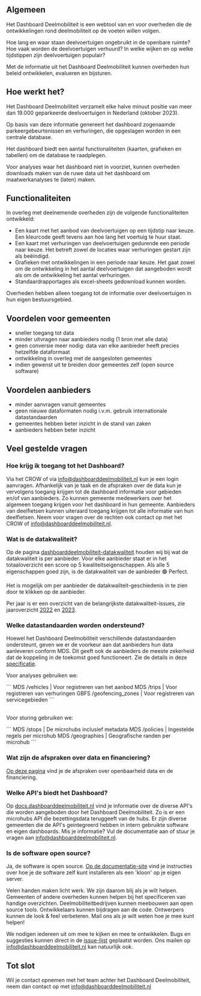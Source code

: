 ## Algemeen

Het Dashboard Deelmobiliteit is een webtool van en voor overheden die de ontwikkelingen rond deelmobiliteit op de voeten willen volgen.

Hoe lang en waar staan deelvoertuigen ongebruikt in de openbare ruimte? Hoe vaak worden de deelvoertuigen verhuurd? In welke wijken en op welke tijdstippen zijn deelvoertuigen populair? 

Met de informatie uit het Dashboard Deelmobiliteit kunnen overheden hun beleid ontwikkelen, evalueren en bijsturen.

## Hoe werkt het?

Het Dashboard Deelmobiliteit verzamelt elke halve minuut positie van  meer dan 19.000 geparkeerde deelvoertuigen in Nederland (oktober 2023).

Op basis van deze informatie genereert het dashboard zogenaamde parkeergebeurtenissen en verhuringen, die opgeslagen worden in een centrale database.

Het dashboard biedt een aantal functionaliteiten (kaarten, grafieken en tabellen) om de database te raadplegen. 

Voor analyses waar het dashboard niet in voorziet, kunnen overheden downloads maken van de ruwe data uit het dashboard om maatwerkanalyses te (laten) maken.

## Functionaliteiten

In overleg met deelnemende overheden zijn de volgende functionaliteiten ontwikkeld:

- Een kaart met het aanbod van deelvoertuigen op een tijdstip naar keuze. Een kleurcode geeft tevens aan hoe lang het voertuig te huur staat.
- Een kaart met verhuringen van deelvoertuigen gedurende een periode naar keuze. Het betreft zowel de locaties waar verhuringen gestart zijn als beëindigd.
- Grafieken met ontwikkelingen in een periode naar keuze. Het gaat zowel om de ontwikkeling in het aantal deelvoertuigen dat aangeboden wordt als om de ontwikkeling het aantal verhuringen.
- Standaardrapportages als excel-sheets gedownload kunnen worden.

Overheden hebben alleen toegang tot de informatie over deelvoertuigen in hun eigen bestuursgebied.

## Voordelen voor gemeenten

- sneller toegang tot data
- minder uitvragen naar aanbieders nodig (1 bron met alle data)
- geen conversie meer nodig: data van elke aanbieder heeft precies hetzelfde dataformaat
- ontwikkeling in overleg met de aangesloten gemeentes
- indien gewenst uit te breiden door gemeentes zelf (open source software)

## Voordelen aanbieders

- minder aanvragen vanuit gemeentes
- geen nieuwe dataformaten nodig i.v.m. gebruik internationale datastandaarden
- gemeentes hebben beter inzicht in de stand van zaken
- aanbieders hebben beter inzicht

## Veel gestelde vragen

### Hoe krijg ik toegang tot het Dashboard?

Via het CROW of via info@dashboarddeelmobiliteit.nl kun je een login aanvragen. Afhankelijk van je taak en de afspraken over de data kun je vervolgens toegang krijgen tot de dashboard informatie voor gebieden en/of van aanbieders. Zo kunnen gemeente medewerkers over het algemeen toegang krijgen voor het dashboard in hun gemeente. Aanbieders van deelfietsen kunnen uiteraard toegang krijgen tot alle informatie van hun deelfietsen. Neem voor vragen over de rechten ook contact op met het CROW of info@dashboarddeelmobiliteit.nl.

### Wat is de datakwaliteit?

Op de pagina [dashboarddeelmobiliteit-datakwaliteit](https://github.com/Stichting-CROW/dashboarddeelmobiliteit-datakwaliteit#dashboard-deelmobiliteit-data-quality) houden wij bij wat de datakwaliteit is per aanbieder. Voor elke aanbieder staat er in het totaaloverzicht een score op 5 kwaliteitseigenschappen. Als alle 5 eigenschappen goed zijn, is de datakwaliteit van de aanbieder 🟢 Perfect.

Het is mogelijk om per aanbieder de datakwaliteit-geschiedenis in te zien door te klikken op de aanbieder.

Per jaar is er een overzicht van de belangrijkste datakwaliteit-issues, zie jaaroverzicht [2022](https://github.com/Stichting-CROW/dashboarddeelmobiliteit-datakwaliteit/blob/main/year-overview/2022.md) en [2023](https://github.com/Stichting-CROW/dashboarddeelmobiliteit-datakwaliteit/blob/main/year-overview/2023.md).

### Welke datastandaarden worden ondersteund?

Hoewel het Dashboard Deelmobiliteit verschillende datastandaarden ondersteunt, geven we er de voorkeur aan dat aanbieders hun data aanleveren conform MDS. Dit geeft ook de aanbieders de meeste zekerheid dat de koppeling in de toekomst goed functioneert. Zie de details in deze [specificatie](https://docs.dashboarddeelmobiliteit.nl/data_feeds/for_monitoring/).

Voor analyses gebruiken we:

\`\`\`
MDS  /vehicles         | Voor registreren van het aanbod
MDS  /trips            | Voor registreren van verhuringen
GBFS /geofencing_zones | Voor registreren van servicegebieden
\`\`\`

<br />Voor sturing gebruiken we:

\`\`\`
MDS  /stops            | De microhubs inclusief metadata
MDS  /policies         | Ingestelde regels per microhub
MDS  /geographies      | Geografische randen per microhub
\`\`\`

### Wat zijn de afspraken over data en financiering?

[Op deze pagina](https://www.fietsberaad.nl/Kennisbank/Afspraken-over-data-en-financiering-van-dashboard) vind je de afspraken over openbaarheid data en de financiering.

### Welke API's biedt het Dashboard?

Op [docs.dashboarddeelmobiliteit.nl](https://docs.dashboarddeelmobiliteit.nl/) vind je informatie over de diverse API's die worden aangeboden door het Dashboard Deelmobiliteit. Zo is er een microhubs API die bezettingsdata teruggeeft van de hubs. Er zijn diverse gemeenten die de API's geintegreerd hebben in intern gebruikte software en eigen dashboards. Mis je informatie? Vul de documentatie aan of stuur je vragen aan [info@dashboarddeelmobiliteit.nl](mailto:info@dashboarddeelmobiliteit.nl).

### Is de software open source?

Ja, de software is open source. [Op de documentatie-site](https://docs.dashboarddeelmobiliteit.nl/start/how_to_install/) vind je instructies over hoe je de software zelf kunt installeren als een 'kloon' op je eigen server.

Velen handen maken licht werk. We zijn daarom blij als je wilt helpen. Gemeenten of andere overheden kunnen helpen bij het specificeren van handige overzichten. Deelmobiliteitbedrijven kunnen meebouwen aan open source tools. Ontwikkelaars kunnen bijdragen aan de code. Ontwerpers kunnen de look & feel verbeteren. Mail ons als je wilt weten hoe je mee kunt helpen!

We nodigen iedereen uit om mee te kijken en mee te ontwikkelen. Bugs en suggesties kunnen direct in de [issue-lijst](https://github.com/Stichting-CROW/dashboarddeelmobiliteit-app/issues) geplaatst worden. Ons mailen op info@dashboarddeelmobiliteit.nl kan natuurlijk ook.

## Tot slot

Wil je contact opnemen met het team achter het Dashboard Deelmobiliteit, neem dan contact op met <a href="mailto:info@dashboarddeelmobiliteit.nl?Subject=Hallo">info@dashboarddeelmobiliteit.nl</a>
